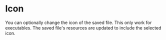 # Icon

You can optionally change the icon of the saved file. This only work for executables. The saved file's resources are updated to include the selected icon.